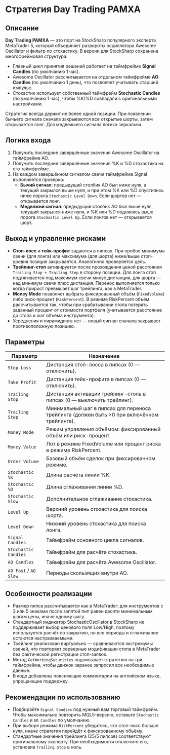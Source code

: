 # Стратегия Day Trading PAMXA

## Описание
**Day Trading PAMXA** — это порт на StockSharp популярного эксперта MetaTrader 5, который объединяет развороты осциллятора Awesome Oscillator и фильтр по стохастику. В версии для StockSharp сохранена многофреймовая структура:

- Главный цикл принятия решений работает на таймфрейме **Signal Candles** (по умолчанию 1 час).
- Awesome Oscillator рассчитывается на отдельном таймфрейме **AO Candles** (по умолчанию 1 день), что позволяет учитывать старший импульс.
- Стохастик использует собственный таймфрейм **Stochastic Candles** (по умолчанию 1 час), чтобы %K/%D совпадали с оригинальными настройками.

Стратегия всегда держит не более одной позиции. При появлении бычьего сигнала сначала закрываются все открытые шорты, затем открывается лонг. Для медвежьего сигнала логика зеркальна.

## Логика входа
1. Получить последние завершённые значения Awesome Oscillator на таймфрейме AO.
2. Получить последние завершённые значения %K и %D стохастика на его таймфрейме.
3. На каждом завершённом сигналом свечи таймфрейма Signal выполняется проверка:
   - **Бычий сигнал**: предыдущий столбик AO был ниже нуля, а текущий закрылся выше нуля, и при этом %K или %D опустились ниже порога `Stochastic Level Down`. Если шортов нет — открывается лонг.
   - **Медвежий сигнал**: предыдущий столбик AO был выше нуля, текущий закрылся ниже нуля, и %K или %D поднялись выше порога `Stochastic Level Up`. Если лонгов нет — открывается шорт.

## Выход и управление рисками
- **Стоп-лосс** и **тейк-профит** задаются в пипсах. При пробое минимума свечи (для лонга) или максимума (для шорта) ниже/выше стоп-уровня позиция закрывается. Аналогично проверяется цель.
- **Трейлинг-стоп** активируется после прохождения ценой расстояния `Trailing Stop + Trailing Step` в сторону позиции. Для лонга стоп подтягивается под максимум свечи минус дистанция, для шорта — над минимум свечи плюс дистанция. Перенос выполняется только когда прирост превышает шаг трейлинга, как в MetaTrader.
- **Money Mode** позволяет выбрать фиксированный объём (`FixedVolume`) либо риск-процент (`RiskPercent`). В режиме RiskPercent объём рассчитывается так, чтобы при срабатывании стопа потерять заданный процент от стоимости портфеля (учитывается расстояние до стопа и шаг объёма инструмента).
- Усреднения и пирамидинга нет — новый сигнал сначала закрывает противоположную позицию.

## Параметры
| Параметр | Назначение |
|----------|------------|
| `Stop Loss` | Дистанция стоп-лосса в пипсах (0 — отключить). |
| `Take Profit` | Дистанция тейк-профита в пипсах (0 — отключить). |
| `Trailing Stop` | Дистанция активации трейлинг-стопа в пипсах (0 — выключить трейлинг). |
| `Trailing Step` | Минимальный шаг в пипсах для переноса трейлинга (должен быть >0 при включённом трейлинге). |
| `Money Mode` | Режим управления объёмом: фиксированный объём или риск-процент. |
| `Money Value` | Лот в режиме FixedVolume или процент риска в режиме RiskPercent. |
| `Order Volume` | Базовый объём сделок при фиксированном режиме. |
| `Stochastic %K` | Длина расчёта линии %K. |
| `Stochastic %D` | Длина сглаживания линии %D. |
| `Stochastic Slow` | Дополнительное сглаживание стохастика. |
| `Level Up` | Верхний уровень стохастика для поиска шорта. |
| `Level Down` | Нижний уровень стохастика для поиска лонга. |
| `Signal Candles` | Таймфрейм основного цикла сигналов. |
| `Stochastic Candles` | Таймфрейм для расчёта стохастика. |
| `AO Candles` | Таймфрейм для расчёта Awesome Oscillator. |
| `AO Fast` / `AO Slow` | Периоды скользящих внутри AO. |

## Особенности реализации
- Размер пипса рассчитывается как в MetaTrader: для инструментов с 3 или 5 знаками после запятой пип равен десяти минимальным шагам цены, иначе одному шагу.
- Стандартный индикатор StochasticOscillator в StockSharp не поддерживает выбор ценового поля Low/High, поэтому используется расчёт по закрытию, но все периоды и сглаживание остаются настраиваемыми.
- Трейлинг реализован виртуально — сравниваются экстремумы свечей, что повторяет серверные модификации стопа в MetaTrader без фактической регистрации стоп-заявок.
- Метод `GetWorkingSecurities` подписывает стратегию на три таймфрейма, чтобы движок заранее запросил все необходимые данные.
- В коде добавлены поясняющие комментарии на английском языке, упрощающие поддержку.

## Рекомендации по использованию
- Подбирайте `Signal Candles` под нужный вам торговый таймфрейм. Чтобы максимально повторить MQL5-версию, оставьте `Stochastic Candles` и `AO Candles` по умолчанию.
- При выборе режима `RiskPercent` убедитесь, что стоп-лосс больше нуля, иначе стратегия перейдёт к фиксированному объёму.
- Стандартные значения трейлинга (25/5 пипсов) соответствуют оригинальному эксперту. При необходимости отключите его, установив `Trailing Stop` в ноль.
